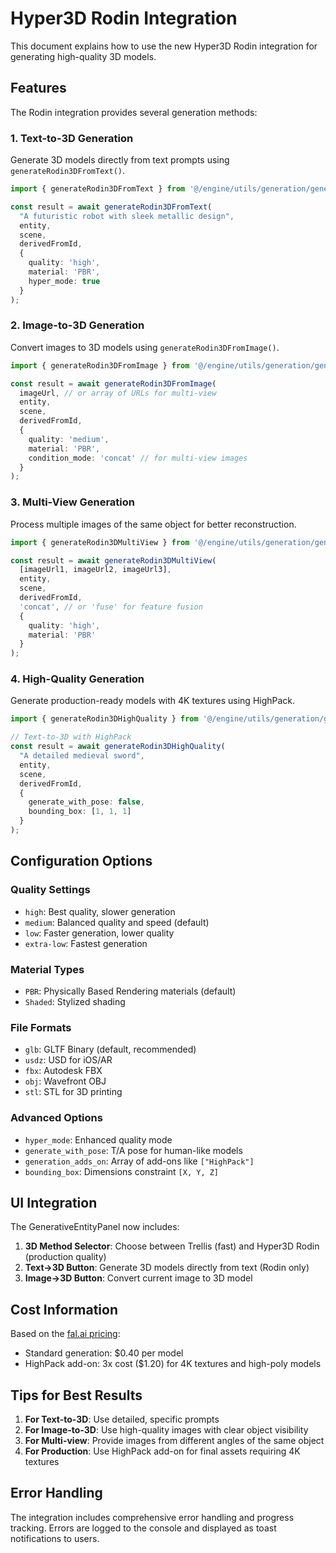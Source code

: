 # Hyper3D Rodin Integration

This document explains how to use the new Hyper3D Rodin integration for generating high-quality 3D models.

## Features

The Rodin integration provides several generation methods:

### 1. Text-to-3D Generation
Generate 3D models directly from text prompts using `generateRodin3DFromText()`.

```typescript
import { generateRodin3DFromText } from '@/engine/utils/generation/generation-util';

const result = await generateRodin3DFromText(
  "A futuristic robot with sleek metallic design",
  entity,
  scene,
  derivedFromId,
  {
    quality: 'high',
    material: 'PBR',
    hyper_mode: true
  }
);
```

### 2. Image-to-3D Generation
Convert images to 3D models using `generateRodin3DFromImage()`.

```typescript
import { generateRodin3DFromImage } from '@/engine/utils/generation/generation-util';

const result = await generateRodin3DFromImage(
  imageUrl, // or array of URLs for multi-view
  entity,
  scene,
  derivedFromId,
  {
    quality: 'medium',
    material: 'PBR',
    condition_mode: 'concat' // for multi-view images
  }
);
```

### 3. Multi-View Generation
Process multiple images of the same object for better reconstruction.

```typescript
import { generateRodin3DMultiView } from '@/engine/utils/generation/generation-util';

const result = await generateRodin3DMultiView(
  [imageUrl1, imageUrl2, imageUrl3],
  entity,
  scene,
  derivedFromId,
  'concat', // or 'fuse' for feature fusion
  {
    quality: 'high',
    material: 'PBR'
  }
);
```

### 4. High-Quality Generation
Generate production-ready models with 4K textures using HighPack.

```typescript
import { generateRodin3DHighQuality } from '@/engine/utils/generation/generation-util';

// Text-to-3D with HighPack
const result = await generateRodin3DHighQuality(
  "A detailed medieval sword",
  entity,
  scene,
  derivedFromId,
  {
    generate_with_pose: false,
    bounding_box: [1, 1, 1]
  }
);
```

## Configuration Options

### Quality Settings
- `high`: Best quality, slower generation
- `medium`: Balanced quality and speed (default)
- `low`: Faster generation, lower quality
- `extra-low`: Fastest generation

### Material Types
- `PBR`: Physically Based Rendering materials (default)
- `Shaded`: Stylized shading

### File Formats
- `glb`: GLTF Binary (default, recommended)
- `usdz`: USD for iOS/AR
- `fbx`: Autodesk FBX
- `obj`: Wavefront OBJ
- `stl`: STL for 3D printing

### Advanced Options
- `hyper_mode`: Enhanced quality mode
- `generate_with_pose`: T/A pose for human-like models
- `generation_adds_on`: Array of add-ons like `["HighPack"]`
- `bounding_box`: Dimensions constraint `[X, Y, Z]`

## UI Integration

The GenerativeEntityPanel now includes:

1. **3D Method Selector**: Choose between Trellis (fast) and Hyper3D Rodin (production quality)
2. **Text→3D Button**: Generate 3D models directly from text (Rodin only)
3. **Image→3D Button**: Convert current image to 3D model

## Cost Information

Based on the [fal.ai pricing](https://fal.ai/models/fal-ai/hyper3d/rodin):
- Standard generation: $0.40 per model
- HighPack add-on: 3x cost ($1.20) for 4K textures and high-poly models

## Tips for Best Results

1. **For Text-to-3D**: Use detailed, specific prompts
2. **For Image-to-3D**: Use high-quality images with clear object visibility
3. **For Multi-view**: Provide images from different angles of the same object
4. **For Production**: Use HighPack add-on for final assets requiring 4K textures

## Error Handling

The integration includes comprehensive error handling and progress tracking. Errors are logged to the console and displayed as toast notifications to users.
